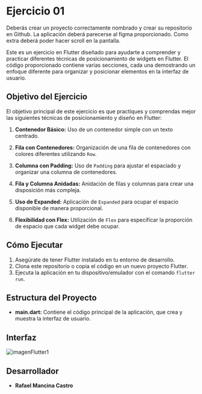 # Ejercicio 01

Deberás crear un proyecto correctamente nombrado y crear su repositorio en Github. La aplicación deberá parecerse al figma proporcionado. Como extra deberá poder hacer scroll en la pantalla.

Este es un ejercicio en Flutter diseñado para ayudarte a comprender y practicar diferentes técnicas de posicionamiento de widgets en Flutter. El código proporcionado contiene varias secciones, cada una demostrando un enfoque diferente para organizar y posicionar elementos en la interfaz de usuario.

## Objetivo del Ejercicio
El objetivo principal de este ejercicio es que practiques y comprendas mejor las siguientes técnicas de posicionamiento y diseño en Flutter:

1. **Contenedor Básico:** Uso de un contenedor simple con un texto centrado.

2. **Fila con Contenedores:** Organización de una fila de contenedores con colores diferentes utilizando `Row`.

3. **Columna con Padding:** Uso de `Padding` para ajustar el espaciado y organizar una columna de contenedores.

4. **Fila y Columna Anidadas:** Anidación de filas y columnas para crear una disposición más compleja.

5. **Uso de Expanded:** Aplicación de `Expanded` para ocupar el espacio disponible de manera proporcional.

6. **Flexibilidad con Flex:** Utilización de `Flex` para especificar la proporción de espacio que cada widget debe ocupar.

## Cómo Ejecutar
1. Asegúrate de tener Flutter instalado en tu entorno de desarrollo.
2. Clona este repositorio o copia el código en un nuevo proyecto Flutter.
3. Ejecuta la aplicación en tu dispositivo/emulador con el comando `flutter run`.

## Estructura del Proyecto
- **main.dart:** Contiene el código principal de la aplicación, que crea y muestra la interfaz de usuario.

## Interfaz 

![imagenFlutter1](https://github.com/Sukera27/MancinaCastroA01/assets/122563964/f6d320f6-9198-431e-9e21-68e126a4f177)
## Desarrollador
- **Rafael Mancina Castro**
